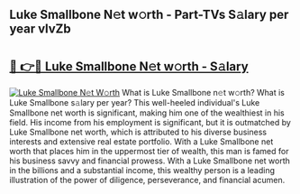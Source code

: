 ## Luke Smallbone N𝚎t w𝚘rth - Part-TVs S𝚊lary per year vlvZb

# <h2><a href="http://gc4r2fl.nevu.top/?p=Luke+Smallbone">🔗 👉🔴 Luke Smallbone N𝚎t w𝚘rth - S𝚊lary</a></h2>

[![Luke Smallbone N𝚎t W𝚘rth](https://i.imgur.com/Oavwk0R.jpeg)](http://gc4r2fl.nevu.top/?p=Luke+Smallbone)
What is Luke Smallbone n𝚎t w𝚘rth? What is Luke Smallbone s𝚊lary per year?
This well-heeled individual's Luke Smallbone net worth is significant, making him one of the wealthiest in his field. His income from his employment is significant, but it is outmatched by Luke Smallbone net worth, which is attributed to his diverse business interests and extensive real estate portfolio. With a Luke Smallbone net worth that places him in the uppermost tier of wealth, this man is famed for his business savvy and financial prowess. With a Luke Smallbone net worth in the billions and a substantial income, this wealthy person is a leading illustration of the power of diligence, perseverance, and financial acumen.
